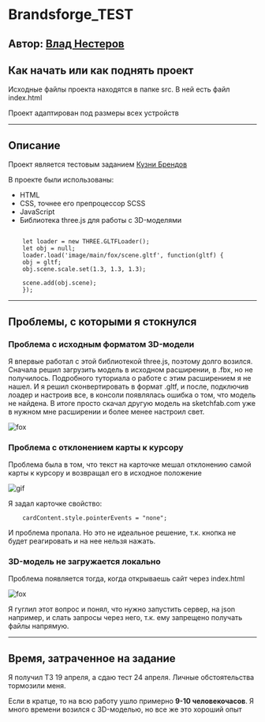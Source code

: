 # Brandsforge_TEST

## Автор: [Влад Нестеров](vk.com/vlanesvit)

## Как начать или как поднять проект

Исходные файлы проекта находятся в папке srс. В ней есть файл index.html

Проект адаптирован под размеры всех устройств

---

## Описание

Проект является тестовым заданием [Кузни Брендов](https://brandsforge.com/)

В проекте были использованы:

- HTML
- CSS, точнее его препроцессор SCSS
- JavaScript
- Библиотека three.js для работы с 3D-моделями

```

    let loader = new THREE.GLTFLoader();
    let obj = null;
    loader.load('image/main/fox/scene.gltf', function(gltf) {
    obj = gltf;
    obj.scene.scale.set(1.3, 1.3, 1.3);

    scene.add(obj.scene);
    });
```

---

## Проблемы, с которыми я стокнулся

### Проблема с исходным форматом 3D-модели

Я впервые работал с этой библиотекой three.js, поэтому долго возился.
Сначала решил загрузить модель в исходном расширении, в .fbx, но не получилось. Подробного туториала о работе с этим расширением я не нашел.
И я решил сконвертировать в формат .gltf, и после, подключив лоадер и настроив все, в консоли появлялась ошибка о том, что модель не найдена.
В итоге просто скачал другую модель на sketchfab.com уже в нужном мне расширении и более менее настроил свет.

![fox](https://i.postimg.cc/XYPXqMKj/fox.jpg)

### Проблема с отклонением карты к курсору

Проблема была в том, что текст на карточке мешал отклонению самой карты к курсору и возвращал его в исходное положение

![gif](https://media.giphy.com/media/EEMCM6ChIReHTbKu8R/source.gif)

Я задал карточке свойство:

```
    cardContent.style.pointerEvents = "none";
```

И проблема пропала. Но это не идеальное решение, т.к. кнопка не будет реагировать и на нее нельзя нажать.

### 3D-модель не загружается локально

Проблема появляется тогда, когда открываешь сайт через index.html

![fox](https://i.postimg.cc/3RqBVj2J/1-1.png)

Я гуглил этот вопрос и понял, что нужно запустить сервер, на json например, и слать запросы через него, т.к. ему запрещено получать файлы напрямую.

---

## Время, затраченное на задание

Я получил ТЗ 19 апреля, а сдаю тест 24 апреля. Личные обстоятельства тормозили меня.

Если в кратце, то на всю работу ушло примерно **9-10 человекочасов**. Я много времени возился с 3D-моделью, но все же это хороший опыт
